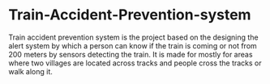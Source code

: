 # Train-Accident-Prevention-system
Train accident prevention system is the project based on the designing the alert system by which a person can know if the train is coming or not from 200 meters by sensors detecting the train. It is made for mostly for areas where two villages are located across tracks and people cross the tracks or walk along it. 
